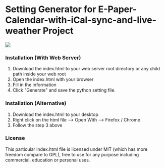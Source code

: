 # Setting Generator for E-Paper-Calendar-with-iCal-sync-and-live-weather Project

<img src="https://raw.githubusercontent.com/tobychui/E-Paper-Calendar-with-iCal-sync-and-live-weather/master/developers/setting-generator/screenshot.png"></img>

### Installation (With Web Server)
1. Download the index.html to your web server root directory or any child path inside your web root
2. Open the index.html with your browser
3. Fill in the information
4. Click "Generate" and save the python setting file.

### Installation (Alternative)
1. Download the index.html to your desktop
2. Right click on the html file --> Open With --> Firefox / Chrome
3. Follow the step 3 above

### License
This particular index.html file is licensed under MIT (which has more freedom compare to GPL), free to use for any purpose including commercial, education or personal uses.
